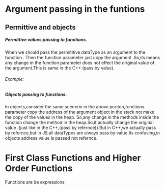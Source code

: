 # Argument passing in the funtions
## Permittive and objects 
##### Permittive values passing to functions.
 When we should pass the permititive dataType as an argument to the function .
 Then the function parameter just copy the argument .So,its means any change in the
 function parameter does not effect the original value of the argument.This is same
 in the C++ (pass by value).
 ###### Example:
  <script>
   let x=4; 
    function z(y){ 
     y=5; 
     return y; 
   } 
 console.log(x); 
 console.log(z(x)); </script>

##### Objects passing to functions.
 In objects,consider the same scenerio in the above portion,functions parameter copy the
 address of the argument object in the stack not make the copy of the values in the heap.
 So,any change in the methods inside the function change the method in the heap.So,it actually 
 change the original value .(just like in the C++,(pass by refernce)).But in C++,we actually
 pass by refernce,but in JS all dataTypes are always pass by value.Its confusing,in objects 
 address value is passed not refernce.


# First Class Functions and Higher Order Functions
 Functions are be expressions